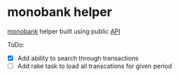# monobank helper

[monobank](https://monobank.ua/r/G3Xq) helper built using public [API](https://api.monobank.ua/docs/)


ToDo:
- [x] Add ability to search through transactions
- [ ] Add rake task to load all transcations for given period
